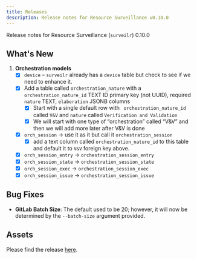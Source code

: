 ```yaml
---
title: Releases
description: Release notes for Resource Surveillance v0.10.0
---
```


Release notes for Resource Surveillance (`surveilr`) 0.10.0

## What's New
1. **Orchestration models**
    - [x] `device` – `surveilr` already has a `device` table but check to see if we need to enhance it.
    - [x] Add a table called `orchestration_nature` with a `orchestration_nature_id` TEXT ID primary key (not UUID), required `nature` TEXT, `elaboration` JSONB columns
        - [x] Start with a single default row with ` orchestration_nature_id` called `V&V` and `nature` called `Verification and Validation`
        - [x] We will start with one type of “orchestration” called “V&V” and then we will add more later after V&V is done
    - [x] `orch_session` -> use it as it but call it `orchestration_session`
         - [x] add a text column called `orchestration_nature_id` to this table and default it to `V&V` foreign key above.
    - [x] `orch_session_entry` -> `orchestration_session_entry`
    - [x] `orch_session_state` -> `orchestration_session_state`
    - [x] `orch_session_exec` -> `orchestration_session_exec`
    - [x] `orch_session_issue` -> `orchestration_session_issue`

## Bug Fixes
- **GitLab Batch Size**: The default used to be 20; however, it will now be determined by the `--batch-size` argument provided.

## Assets
Please find the release [here](https://github.com/opsfolio/releases.opsfolio.com/releases/tag/0.10.0).